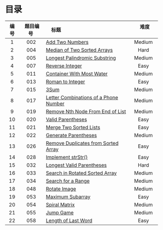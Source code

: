 # 目录



|编号| 题目编号 |     标题     |       难度       |
|:----------:|:----------:|:----------------------------------------------- | :---------------:|
|   1  |   002  |   [Add Two Numbers][1]   |     Medium    |
|   2  |   004  |   [Median of Two Sorted Arrays][2]   |     Hard    |
|   3  |   005  |   [Longest Palindromic Substring][3]   |     Medium    |
|   4  |   007  |   [Reverse Integer][4]   |     Easy    |
|   5  |   011  |   [Container With Most Water][5]   |     Medium    |
|   6  |   013  |   [Roman to Integer][6]   |     Easy    |
|   7  |   015  |   [3Sum][7]   |     Medium    |
|   8  |   017  |   [Letter Combinations of a Phone Number][8]   |     Medium    |
|   9  |   019  |   [Remove Nth Node From End of List][9]   |     Medium    |
|   10  |   020  |   [Valid Parentheses][10]   |     Easy    |
|   11  |   021  |   [Merge Two Sorted Lists][11]   |     Easy    |
|   12  |   022  |   [Generate Parentheses][12]  |     Medium    |
|   13  |   026  |   [Remove Duplicates from Sorted Array][13]  |     Easy    |
|   14  |   028  |   [Implement strStr()][14]  |   Easy  |
|   15  |   032  |   [Longest Valid Parentheses][15]  |   Hard  |
|   16  |   033  |   [Search in Rotated Sorted Array][16]  |   Medium  |
|   17  |   034  |   [Search for a Range][17]  |   Medium  |
|   18  |   048  |   [Rotate Image][18] |   Medium  |
|   19  |   053  |   [Maximum Subarray][19]  |   Easy  |
|   20  |   054  |   [Spiral Matrix][20]  |   Medium  |
|   21  |   055  |   [Jump Game][21]  |   Medium  |
|   22  |   058  |   [Length of Last Word][22]  |   Easy  |


  [1]: https://github.com/Zelda256/LeetCode_Zelda/blob/master/Problems/002.%20Add%20Two%20Numbers.md
  [2]: https://github.com/Zelda256/LeetCode_Zelda/blob/master/Problems/004.%20Median%20of%20Two%20Sorted%20Arrays.md
  [3]: https://github.com/Zelda256/LeetCode_Zelda/blob/master/Problems/005.%20Longest%20Palindromic%20Substring.md
  [4]: https://github.com/Zelda256/LeetCode_Zelda/blob/master/Problems/007.%20Reverse%20Integer.md
  [5]: https://github.com/Zelda256/LeetCode_Zelda/blob/master/Problems/011.%20Container%20With%20Most%20Water.md
  [6]: https://github.com/Zelda256/LeetCode_Zelda/blob/master/Problems/013.%20Roman%20to%20Integer.md
  [7]: https://github.com/Zelda256/LeetCode_Zelda/blob/master/Problems/015.%203Sum.md
  [8]: https://github.com/Zelda256/LeetCode_Zelda/blob/master/Problems/017.%20Letter%20Combinations%20of%20a%20Phone%20Number.md
  [9]: https://github.com/Zelda256/LeetCode_Zelda/blob/master/Problems/019.%20Remove%20Nth%20Node%20From%20End%20of%20List.md
  [10]: https://github.com/Zelda256/LeetCode_Zelda/blob/master/Problems/020.%20Valid%20Parentheses.md
  [11]: https://github.com/Zelda256/LeetCode_Zelda/blob/master/Problems/021.%20Merge%20Two%20Sorted%20Lists.md
  [12]: https://github.com/Zelda256/LeetCode_Zelda/blob/master/Problems/022.%20Generate%20Parentheses.md
  [13]: https://github.com/Zelda256/LeetCode_Zelda/blob/master/Problems/026.%20Remove%20Duplicates%20from%20Sorted%20Array.md
  [14]: https://github.com/Zelda256/LeetCode_Zelda/blob/master/Problems/028.%20Implement%20strStr%28%29.md
  [15]: https://github.com/Zelda256/LeetCode_Zelda/blob/master/Problems/032.%20Longest%20Valid%20Parentheses.md
  [16]: https://github.com/Zelda256/LeetCode_Zelda/blob/master/Problems/033.%20Search%20in%20Rotated%20Sorted%20Array.md
  [17]: https://github.com/Zelda256/LeetCode_Zelda/blob/master/Problems/034.%20Search%20for%20a%20Range.md
  [18]: https://github.com/Zelda256/LeetCode_Zelda/blob/master/Problems/048.%20Rotate%20Image.md
  [19]: https://github.com/Zelda256/LeetCode_Zelda/blob/master/Problems/053.%20Maximum%20Subarray.md
  [20]: https://github.com/Zelda256/LeetCode_Zelda/blob/master/Problems/054.%20Spiral%20Matrix.md
  [21]: https://github.com/Zelda256/LeetCode_Zelda/blob/master/Problems/055.%20Jump%20Game.md
  [22]: https://github.com/Zelda256/LeetCode_Zelda/blob/master/Problems/058.%20Length%20of%20Last%20Word.md
